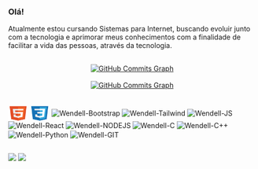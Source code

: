 ### Olá!

Atualmente estou cursando Sistemas para Internet, buscando evoluir junto com a tecnologia e aprimorar meus conhecimentos com a finalidade de facilitar a vida das pessoas, através da tecnologia.
##

<div align="center">
  <a href="http://www.github.com/mrwendellbarros"><img src="https://github-readme-streak-stats.herokuapp.com/?user=mrwendellbarros&theme=merko&hide_border=true" alt="GitHub Commits Graph" /></a>
  <br><br>
<a href="http://www.github.com/mrwendellbarros"><img src="https://github-readme-activity-graph.cyclic.app/graph?username=mrwendellbarros&bg_color=1c1917&color=ffffff&line=0cd0cd&point=ffffff&area_color=1c1917&area=true&hide_border=true&custom_title=GitHub%20Commits%20Graph" alt="GitHub Commits Graph" /></a><br><br>
</div>
 
<div style="display: inline_block"><br>
  <img align="center" alt="Wendell-HTML" height="30" width="40" src="https://raw.githubusercontent.com/devicons/devicon/master/icons/html5/html5-original.svg">
  <img align="center" alt="Wendell-CSS" height="30" width="40" src="https://raw.githubusercontent.com/devicons/devicon/master/icons/css3/css3-original.svg">
  <img align="center" alt="Wendell-Bootstrap" height="30" width="40" src="https://cdn.jsdelivr.net/gh/devicons/devicon/icons/bootstrap/bootstrap-original.svg">
  <img align="center" alt="Wendell-Tailwind" height="30" width="40" src="https://cdn.jsdelivr.net/gh/devicons/devicon/icons/tailwindcss/tailwindcss-plain.svg">
  <img align="center" alt="Wendell-JS" height="30" width="40" src="https://cdn.jsdelivr.net/gh/devicons/devicon/icons/javascript/javascript-original.svg">
  <img align="center" alt="Wendell-React" height="30" width="40" src="https://cdn.jsdelivr.net/gh/devicons/devicon/icons/react/react-original.svg">
  <img align="center" alt="Wendell-NODEJS" height="30" width="40" src="https://cdn.jsdelivr.net/gh/devicons/devicon/icons/nodejs/nodejs-original.svg">
  <img align="center" alt="Wendell-C" height="30" width="40" src="https://cdn.jsdelivr.net/gh/devicons/devicon/icons/c/c-original.svg">
  <img align="center" alt="Wendell-C++" height="30" width="40" src="https://cdn.jsdelivr.net/gh/devicons/devicon/icons/cplusplus/cplusplus-original.svg">
  <img align="center" alt="Wendell-Python" height="30" width="40" src="https://cdn.jsdelivr.net/gh/devicons/devicon/icons/python/python-original.svg">
  <img align="center" alt="Wendell-GIT" height="30" width="40" src="https://cdn.jsdelivr.net/gh/devicons/devicon/icons/git/git-original.svg">
  


  </div>
  
  ##
  
  <div>
  <a href="https://instagram.com/mrwendellbarros/" target="_blank"><img src="https://img.shields.io/badge/-Instagram-%23E4405F?style=for-the-badge&logo=instagram&logoColor=white" target="_blank"></a>
  <a href="https://www.linkedin.com/in/wendell-gabriel-966951238/" target="_blank"><img src="https://img.shields.io/badge/-LinkedIn-%230077B5?style=for-the-badge&logo=linkedin&logoColor=white" target="_blank"></a> 
  
</div>
